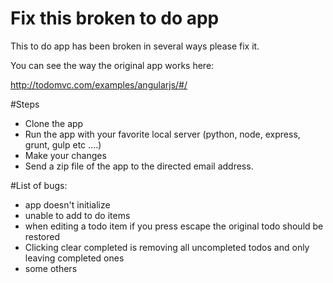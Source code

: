 # Fix this broken to do app

This to do app has been broken in several ways please fix it.

You can see the way the original app works here:

http://todomvc.com/examples/angularjs/#/

#Steps

* Clone the app
* Run the app with your favorite local server (python, node, express, grunt, gulp etc ....)
* Make your changes
* Send a zip file of the app to the directed email address.


#List of bugs:

* app doesn't initialize
* unable to add to do items
* when editing a todo item if you press escape the original todo should be restored
* Clicking clear completed is removing all uncompleted todos and only leaving completed ones
* some others








